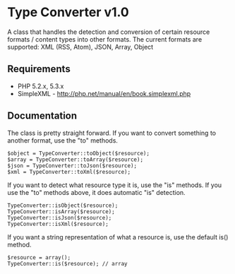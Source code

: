 # Type Converter v1.0 #

A class that handles the detection and conversion of certain resource formats / content types into other formats.
The current formats are supported: XML (RSS, Atom), JSON, Array, Object

## Requirements ##

* PHP 5.2.x, 5.3.x
* SimpleXML - http://php.net/manual/en/book.simplexml.php

## Documentation ##

The class is pretty straight forward. If you want to convert something to another format, use the "to" methods.

	$object = TypeConverter::toObject($resource);
	$array = TypeConverter::toArray($resource);
	$json = TypeConverter::toJson($resource);
	$xml = TypeConverter::toXml($resource);

If you want to detect what resource type it is, use the "is" methods.
If you use the "to" methods above, it does automatic "is" detection.

	TypeConverter::isObject($resource);
	TypeConverter::isArray($resource);
	TypeConverter::isJson($resource);
	TypeConverter::isXml($resource);

If you want a string representation of what a resource is, use the default is() method.

	$resource = array();
	TypeConverter::is($resource); // array